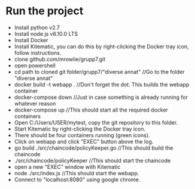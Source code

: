 # Run the project
 * Install python v2.7
 * Install node.js v6.10.0 LTS
 * Install Docker
 * Install Kitematic, you can do this by right-clicking the Docker tray icon, follow instructions.
 * clone github.com/mrowlie/grupp7.git
 * open powershell
 * cd path to cloned git folder/grupp7/"diverse annat"		//Go to the folder "diverse annat"
 * docker build -t webapp .		//Don't forget the dot. This builds the webapp container
 * docker-compose down		//Just in case something is already running for whatever reason
 * docker-compose up		//This should start all the required docker containers
 * Open C:/Users/USER/mytest, copy the git repository to this folder.
 * Start Kitematic by right-clicking the Docker tray icon.
 * There should be four containers running (green icons).
 * Click on webapp and click "EXEC" button above the log.
 * go build ./src/chaincode/policyKeeper.go		//This should build the chaincode
 * ./src/chaincode/policyKeeper //This should start the chaincode
 * open a new "EXEC" window with Kitematic
 * node ./src/index.js //This should start the webapp.
 * Connect to "localhost:8080" using google chrome.

